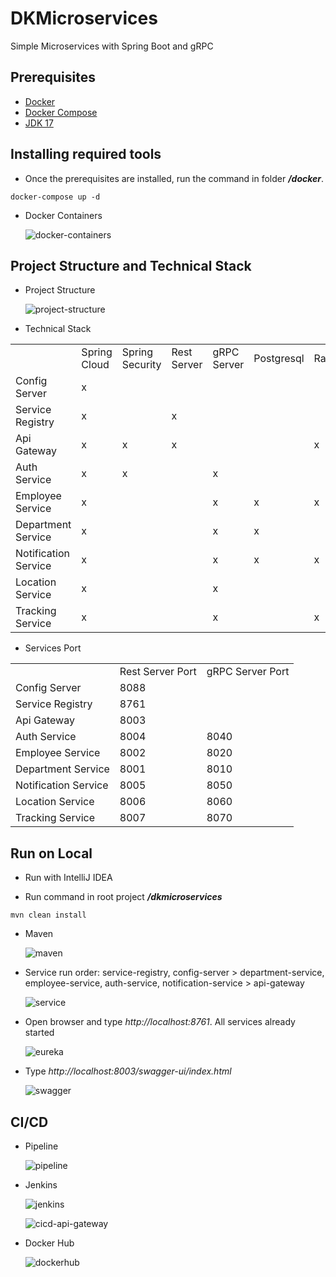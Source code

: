 # DKMicroservices

Simple Microservices with Spring Boot and gRPC

## Prerequisites

- [Docker](https://docs.docker.com/engine/install/)
- [Docker Compose](https://docs.docker.com/compose/install/)
- [JDK 17](https://www.oracle.com/java/technologies/javase/jdk17-archive-downloads.html)

## Installing required tools

- Once the prerequisites are installed, run the command in folder ***/docker***.

```
docker-compose up -d
```

- Docker Containers

  ![docker-containers](./docs/docker-containers.png)

## Project Structure and Technical Stack

- Project Structure

  ![project-structure](./docs/project-structure.png)
- Technical Stack

<table>
    <tr>
        <td></td>
        <td>Spring Cloud</td>
        <td>Spring Security</td>
        <td>Rest Server</td>
        <td>gRPC Server</td>
        <td>Postgresql</td>
        <td>RabbitMQ</td>
        <td>ElasticSearch</td>
        <td>Redis</td>
    </tr>
    <tr>
        <td>Config Server</td>
        <td>x</td>
        <td></td>
        <td></td>
        <td></td>
        <td></td>
        <td></td>
        <td></td>
        <td></td>
    </tr>
    <tr>
        <td>Service Registry</td>
        <td>x</td>
        <td></td>
        <td>x</td>
        <td></td>
        <td></td>
        <td></td>
        <td></td>
        <td></td>
    </tr>
    <tr>
        <td>Api Gateway</td>
        <td>x</td>
        <td>x</td>
        <td>x</td>
        <td></td>
        <td></td>
        <td>x</td>
        <td></td>
        <td>x</td>
    </tr>
    <tr>
        <td>Auth Service</td>
        <td>x</td>
        <td>x</td>
        <td></td>
        <td>x</td>
        <td></td>
        <td></td>
        <td></td>
        <td></td>
    </tr>
    <tr>
        <td>Employee Service</td>
        <td>x</td>
        <td></td>
        <td></td>
        <td>x</td>
        <td>x</td>
        <td>x</td>
        <td></td>
        <td></td>
    </tr>
    <tr>
        <td>Department Service</td>
        <td>x</td>
        <td></td>
        <td></td>
        <td>x</td>
        <td>x</td>
        <td></td>
        <td></td>
        <td></td>
    </tr>
    <tr>
        <td>Notification Service</td>
        <td>x</td>
        <td></td>
        <td></td>
        <td>x</td>
        <td>x</td>
        <td>x</td>
        <td></td>
        <td></td>
    </tr>
    <tr>
        <td>Location Service</td>
        <td>x</td>
        <td></td>
        <td></td>
        <td>x</td>
        <td></td>
        <td></td>
        <td></td>
        <td></td>
    </tr>
    <tr>
        <td>Tracking Service</td>
        <td>x</td>
        <td></td>
        <td></td>
        <td>x</td>
        <td></td>
        <td>x</td>
        <td>x</td>
        <td></td>
    </tr>
</table>

- Services Port

<table>
  <tr>
      <td></td>
      <td>Rest Server Port</td>
      <td>gRPC Server Port</td>
  </tr>
  <tr>
      <td>Config Server</td>
      <td>8088</td>
      <td></td>
  </tr>
  <tr>
      <td>Service Registry</td>
      <td>8761</td>
      <td></td>
  </tr>
  <tr>
      <td>Api Gateway</td>
      <td>8003</td>
      <td></td>
  </tr>
  <tr>
      <td>Auth Service</td>
      <td>8004</td>
      <td>8040</td>
  </tr>
  <tr>
      <td>Employee Service</td>
      <td>8002</td>
      <td>8020</td>
  </tr>
  <tr>
      <td>Department Service</td>
      <td>8001</td>
      <td>8010</td>
  </tr>
  <tr>
      <td>Notification Service</td>
      <td>8005</td>
      <td>8050</td>
  </tr>
  <tr>
      <td>Location Service</td>
      <td>8006</td>
      <td>8060</td>
  </tr>
  <tr>
      <td>Tracking Service</td>
      <td>8007</td>
      <td>8070</td>
  </tr>
</table>

## Run on Local

- Run with IntelliJ IDEA

- Run command in root project ***/dkmicroservices***

```
mvn clean install
```

- Maven

  ![maven](./docs/maven.png)

- Service run order: service-registry, config-server > department-service, employee-service, auth-service,
  notification-service > api-gateway

  ![service](./docs/service.png)

- Open browser and type _http://localhost:8761_. All services already started

  ![eureka](./docs/eureka.png)

- Type _http://localhost:8003/swagger-ui/index.html_

  ![swagger](./docs/swagger.png)

## CI/CD

- Pipeline
  
  ![pipeline](./docs/pipeline.png)  

- Jenkins

  ![jenkins](./docs/jenkins.png)

  ![cicd-api-gateway](./docs/cicd-api-gateway.png)

- Docker Hub

  ![dockerhub](./docs/docker-hub.png)